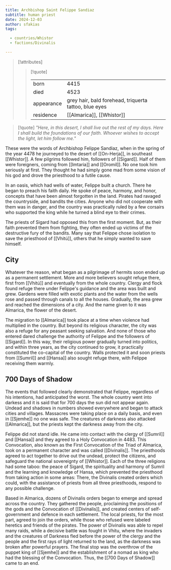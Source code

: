 ```yaml
---
title: Archbishop Saint Felippe Sandiaz
subtitle: human priest
date: 2024-12-03
author: sfakias
tags:

  - countries/Whistor
  - factions/Divinalis

---
```

> [!attributes]
> 
> > [!quote]
> >
> > | | |
> > | --- | --- |
> > | born | 4415 |
> > | died | 4523 |
> > | appearance | grey hair, bald forehead, triquerta tattoo, blue eyes |
> > | residence | [[Almarica]], [[Whistor]] |

> [!quote] 
> _"Here, in this desert, I shall live out the rest of my days. Here I shall build the foundations of our faith. Whoever wishes to accept the light, let him follow me."_

These were the words of Archbishop Felippe Sandiaz, when in the spring of the year 4478 he journeyed to the desert of [[On-Herja]], in southeast [[Whistor]]. A few pilgrims followed him, followers of [[Sigard]]. Half of them were foreigners, coming from [[Imtaria]] and [[Oromil]]. No one took him seriously at first. They thought he had simply gone mad from some vision of his god and drove the priesthood to a futile cause.

In an oasis, which had wells of water, Felippe built a church. There he began to preach his faith daily. He spoke of peace, harmony, and honor, concepts that have been almost forgotten in the land. Pirates had ravaged the countryside, and bandits the cities. Anyone who did not cooperate with them was in danger, and the country was practically ruled by a few corsairs who supported the king while he turned a blind eye to their crimes.

The priests of Sigard had opposed this from the first moment. But, as their faith prevented them from fighting, they often ended up victims of the destructive fury of the bandits. Many say that Felippe chose isolation to save the priesthood of [[Vhitú]], others that he simply wanted to save himself.

## City

Whatever the reason, what began as a pilgrimage of hermits soon ended up as a permanent settlement. More and more believers sought refuge there, first from [[Vhitú]] and eventually from the whole country. Clergy and flock found refuge there under Felippe's guidance and the area was built and grew. Gardens were filled with exotic plants and the water from the wells rose and passed through canals to all the houses. Gradually, the area grew and reached the dimensions of a city. And the name given to it was Almarica, the flower of the desert.

The migration to [[Almarica]] took place at a time when violence had multiplied in the country. But beyond its religious character, the city was also a refuge for any peasant seeking salvation. And none of those who entered dared challenge the authority of Felippe and the followers of [[Sigard]]. In this way, their religious power gradually turned into politics, and within three years, as the city continued to grow, it practically constituted the co-capital of the country. Walls protected it and soon priests from [[Sumril]] and [[Hansa]] also sought refuge there, with Felippe receiving them warmly.

## 700 Days of Shadow

The events that followed clearly demonstrated that Felippe, regardless of his intentions, had anticipated the worst. The whole country went into darkess and it is said that for 700 days the sun did not appear again. Undead and shadows in numbers showed everywhere and began to attack cities and villages. Massacres were taking place on a daily basis, and even in [[Sjemhe]] no one was safe. The creatures of darkness also attacked [[Almarica]], but the priests kept the darkness away from the city.

Felippe did not stand idle. He came into contact with the clergy of [[Sumril]] and [[Hansa]] and they agreed to a Holy Convocation in 4483. This Convocation, also known as the First Convocation of the Triad of Almarica, took on a permanent character and was called [[Divinalis]]. The priesthoods agreed to act together to drive out the undead, protect the citizens, and safeguard the national sovereignty of [[Whistor]]. Each of the three religions had some taboo: the peace of Sigard, the spirituality and harmony of Sumril and the learning and knowledge of Hansa, which prevented the priesthood from taking action in some areas: There, the Divinalis created orders which could, with the assistance of priests from all three priesthoods, respond to any possible challenge.

Based in Almarica, dozens of Divinalis orders began to emerge and spread across the country. They gathered the people, proclaiming the positions of the gods and the Convocation of [[Divinalis]], and created centers of self-government and defence in each settlement. The local priests, for the most part, agreed to join the orders, while those who refused were labeled heretics and friends of the pirates. The power of Divinalis was able to repel many raids, while a decisive battle was fought in Vhitu, where the invaders and the creatures of Darkness fled before the power of the clergy and the people and the first rays of light returned to the land, as the darkness was broken after powerful prayers. The final stop was the overthrow of the puppet king of [[Sjemhe]] and the establishment of a nomad as king who had the blessing of the Convocation. Thus, the [[700 Days of Shadow]] came to an end.